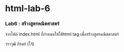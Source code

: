 # html-lab-6
### Lab6 : สร้างสูตรคณิตศาสตร์
จากไฟล์ index.html ที่กำหนดให้ใช้html tag เพื่อสร้างสูตรคณิตศาสตร์

วราวุฒิ ภิรมย์ (โจ้)